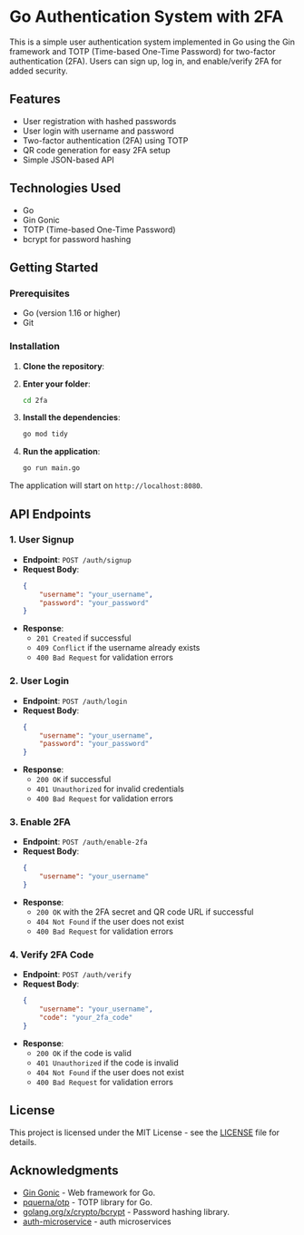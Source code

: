# Go Authentication System with 2FA

This is a simple user authentication system implemented in Go using the Gin framework and TOTP (Time-based One-Time Password) for two-factor authentication (2FA). Users can sign up, log in, and enable/verify 2FA for added security.

## Features

- User registration with hashed passwords
- User login with username and password
- Two-factor authentication (2FA) using TOTP
- QR code generation for easy 2FA setup
- Simple JSON-based API

## Technologies Used

- Go
- Gin Gonic
- TOTP (Time-based One-Time Password)
- bcrypt for password hashing

## Getting Started

### Prerequisites

- Go (version 1.16 or higher)
- Git

### Installation

1. **Clone the repository**:
2. **Enter your folder**:
    ```bash
    cd 2fa
    ```

3. **Install the dependencies**:
    ```bash
    go mod tidy
    ```

4. **Run the application**:
    ```bash
    go run main.go
    ```

The application will start on `http://localhost:8080`.

## API Endpoints

### 1. User Signup

- **Endpoint**: `POST /auth/signup`
- **Request Body**:
    ```json
    {
        "username": "your_username",
        "password": "your_password"
    }
    ```
- **Response**:
    - `201 Created` if successful
    - `409 Conflict` if the username already exists
    - `400 Bad Request` for validation errors

### 2. User Login

- **Endpoint**: `POST /auth/login`
- **Request Body**:
    ```json
    {
        "username": "your_username",
        "password": "your_password"
    }
    ```
- **Response**:
    - `200 OK` if successful
    - `401 Unauthorized` for invalid credentials
    - `400 Bad Request` for validation errors

### 3. Enable 2FA

- **Endpoint**: `POST /auth/enable-2fa`
- **Request Body**:
    ```json
    {
        "username": "your_username"
    }
    ```
- **Response**:
    - `200 OK` with the 2FA secret and QR code URL if successful
    - `404 Not Found` if the user does not exist
    - `400 Bad Request` for validation errors

### 4. Verify 2FA Code

- **Endpoint**: `POST /auth/verify`
- **Request Body**:
    ```json
    {
        "username": "your_username",
        "code": "your_2fa_code"
    }
    ```
- **Response**:
    - `200 OK` if the code is valid
    - `401 Unauthorized` if the code is invalid
    - `404 Not Found` if the user does not exist
    - `400 Bad Request` for validation errors

## License

This project is licensed under the MIT License - see the [LICENSE](LICENSE) file for details.

## Acknowledgments

- [Gin Gonic](https://github.com/gin-gonic/gin) - Web framework for Go.
- [pquerna/otp](https://github.com/pquerna/otp) - TOTP library for Go.
- [golang.org/x/crypto/bcrypt](https://pkg.go.dev/golang.org/x/crypto/bcrypt) - Password hashing library.
- [auth-microservice](https://github.com/rfashwall/auth-microservice) - auth microservices
